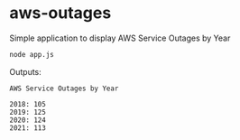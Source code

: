 # aws-outages

Simple application to display AWS Service Outages by Year

```sh
node app.js
```

Outputs:

```text
AWS Service Outages by Year

2018: 105
2019: 125
2020: 124
2021: 113
```